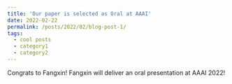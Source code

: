 ```yaml
---
title: 'Our paper is selected as Oral at AAAI'
date: 2022-02-22
permalink: /posts/2022/02/blog-post-1/
tags:
  - cool posts
  - category1
  - category2
---
```

Congrats to Fangxin! Fangxin will deliver an oral presentation at AAAI 2022!


